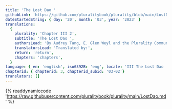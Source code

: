 ```yaml
---
title: 'The Lost Dao '
githubLink: 'https://github.com/pluralitybook/plurality/blob/main/LostDao.md'
dateStartedString: { day: '20', month: '03', year: '2023' }
translations:
  {
    plurality: 'Chapter III 2',
    subtitle: 'The Lost Dao ',
    authorsLead: 'By Audrey Tang, E. Glen Weyl and the Plurality Community',
    translatorsLead: 'Translated by:',
    return: 'return',
    chapters: 'chapters',
  }
language: { en: 'english', iso6392B: 'eng', locale: 'III The Lost Dao ' }
chapterid: { chapterid: 3, chapterid_subid: '03-02'}
translators: []
---
```

{% readdynamiccode 'https://raw.githubusercontent.com/pluralitybook/plurality/main/LostDao.md' %}